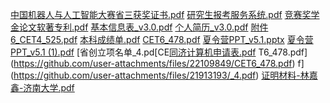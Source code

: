 
[中国机器人与人工智能大赛省三获奖证书.pdf](https://github.com/user-attachments/files/21912589/default.pdf)
[研究生报考服务系统.pdf](https://github.com/user-attachments/files/21912587/default.pdf)
[竞赛奖学金论文软著专利.pdf](https://github.com/user-attachments/files/21912584/default.pdf)
[基本信息表_v3.0.pdf](https://github.com/user-attachments/files/21912583/_v3.0.pdf)
[个人简历_v3.0.pdf](https://github.com/user-attachments/files/21912581/_v3.0.pdf)
[附件6_CET4_525.pdf](https://github.com/user-attachments/files/21912580/6_CET4_525.pdf)
[本科成绩单.pdf](https://github.com/user-attachments/files/21912579/default.pdf)
[CET6_478.pdf](https://github.com/user-attachments/files/21912577/CET6_478.pdf)
[夏令营PPT_v5.1.pptx](https://github.com/user-attachments/files/21913207/PPT_v5.1.pptx)
[夏令营PPT_v5.1 (1).pdf](https://github.com/user-attachments/files/21913205/PPT_v5.1.1.pdf)
[省创立项名单_4.pd[CE[同济计算机申请表.pdf](https://github.com/user-attachments/files/22112327/default.pdf)
T6_478.pdf](https://github.com/user-attachments/files/22109849/CET6_478.pdf)
f](https://github.com/user-attachments/files/21913193/_4.pdf)
[证明材料-林嘉鑫-济南大学.pdf](https://github.com/user-attachments/files/22109724/-.-.pdf)
